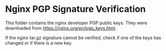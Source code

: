 # Nginx PGP Signature Verification

This folder contains the nginx developer PGP public keys. They were downloaded from https://nginx.org/en/pgp_keys.html.

If the nginx tar.gz signature cannot be verified, check if one of the keys has changed or if there is a new key.
